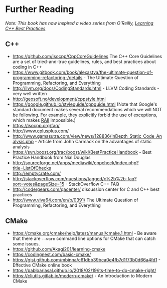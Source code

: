 # Further Reading

*Note: This book has now inspired a video series from O'Reilly, [Learning C++ Best Practices](http://shop.oreilly.com/product/0636920049814.do)*

## C++

 * https://github.com/isocpp/CppCoreGuidelines The C++ Core Guidelines are a set of tried-and-true guidelines, rules, and best practices about coding in C++ 
 * https://www.gitbook.com/book/alexastva/the-ultimate-question-of-programming-refactoring-/details - The Ultimate Question of Programming, Refactoring, and Everything
 * http://llvm.org/docs/CodingStandards.html - LLVM Coding Standards - very well written
 * http://geosoft.no/development/cppstyle.html
 * https://google.github.io/styleguide/cppguide.html (Note that Google's standard document makes several recommendations which we will NOT be following. For example, they explicitly forbid the use of exceptions, which makes [RAII](http://blog2.emptycrate.com/content/nobody-understands-c-part-2-raii) impossible.)
 * https://isocpp.org/faq/
 * http://www.cplusplus.com/
 * http://www.gamasutra.com/view/news/128836/InDepth_Static_Code_Analysis.php - Article from John Carmack on the advantages of static analysis
 * https://svn.boost.org/trac/boost/wiki/BestPracticeHandbook - Best Practice Handbook from Nial Douglas
 * http://sourceforge.net/apps/mediawiki/cppcheck/index.php?title=ListOfChecks
 * http://emptycrate.com/
 * http://stackoverflow.com/questions/tagged/c%2b%2b-faq?sort=votes&pageSize=15 - StackOverflow C++ FAQ
 * http://codergears.com/qacenter/ discussion center for C and C++ best practices
 * http://www.viva64.com/en/b/0391/ The Ultimate Question of Programming, Refactoring, and Everything

## CMake

 * https://cmake.org/cmake/help/latest/manual/cmake.1.html - Be aware that there are `--warn` command line options for CMake that can catch some issues.
 * https://github.com/Akagi201/learning-cmake
 * https://codingnest.com/basic-cmake/
 * https://gist.github.com/mbinna/c61dbb39bca0e4fb7d1f73b0d66a4fd1 - Effective CMake online book
 * https://pabloariasal.github.io/2018/02/19/its-time-to-do-cmake-right/
 * https://cliutils.gitlab.io/modern-cmake/ - An Introduction to Modern CMake
